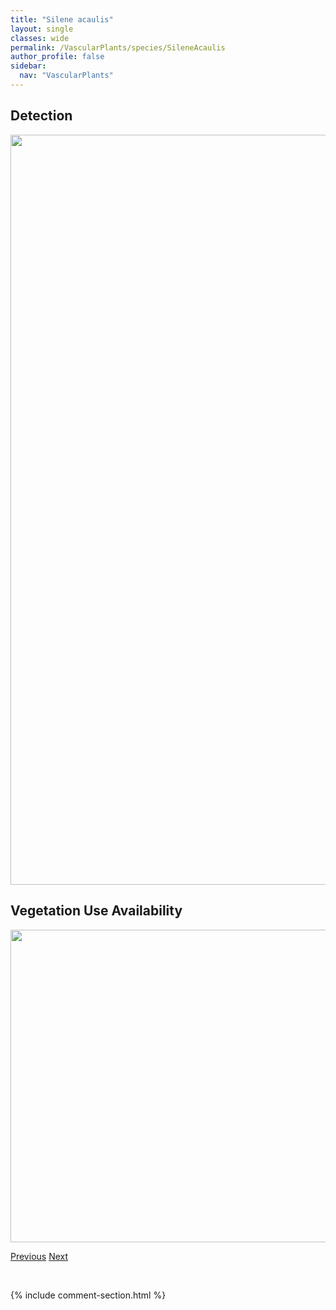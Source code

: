 ```yaml
---
title: "Silene acaulis"
layout: single
classes: wide
permalink: /VascularPlants/species/SileneAcaulis
author_profile: false
sidebar:
  nav: "VascularPlants"
---
```


<h2>Detection</h2>

<a href="https://drive.google.com/uc?export=view&id=13J2izlW_-uK743vZICqI8Fc5I9LTJ0eh">
<img src="https://drive.google.com/uc?export=view&id=13J2izlW_-uK743vZICqI8Fc5I9LTJ0eh" height = "1200" width = "800">
</a>


<h2>Vegetation Use Availability</h2>

<a href="https://drive.google.com/uc?export=view&id=1HkYPoHWgsG0ntdvUYK5AlqigP2if5SQG">
<img src="https://drive.google.com/uc?export=view&id=1HkYPoHWgsG0ntdvUYK5AlqigP2if5SQG" height = "500" width = "1000">
</a>


<a href="/DevelopmentWebsite/VascularPlants/species/Silene" class="pagination--pager" title="Silene">Previous</a> <a href="/DevelopmentWebsite/VascularPlants/species/SileneChalcedonica" class="pagination--pager" title="Silene chalcedonica">Next</a>

<p>&nbsp;</p>

{% include comment-section.html %}
